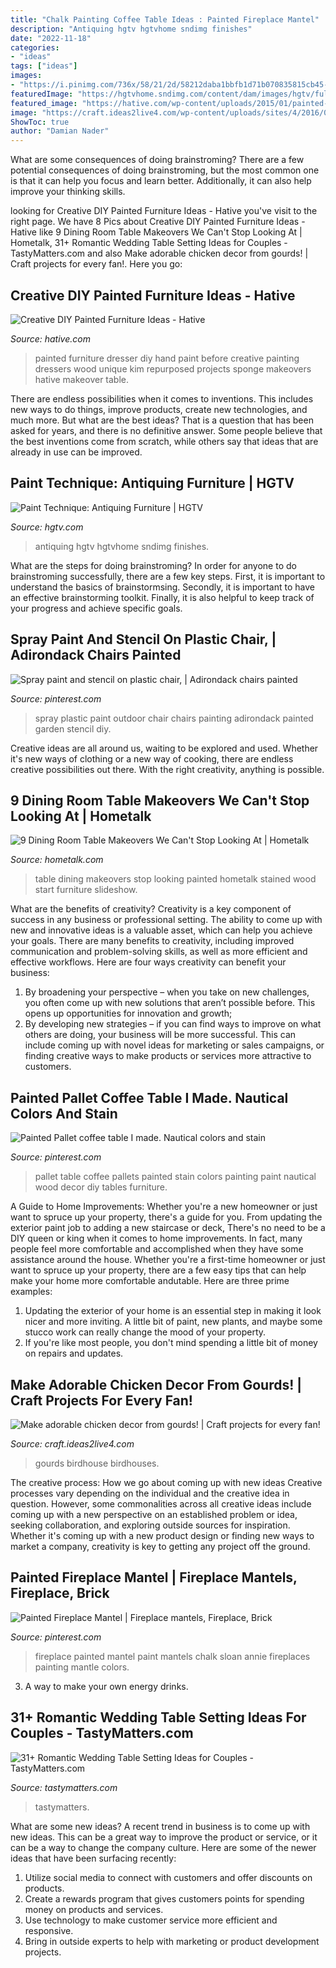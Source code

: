 ```yaml
---
title: "Chalk Painting Coffee Table Ideas : Painted Fireplace Mantel"
description: "Antiquing hgtv hgtvhome sndimg finishes"
date: "2022-11-18"
categories:
- "ideas"
tags: ["ideas"]
images:
- "https://i.pinimg.com/736x/58/21/2d/58212daba1bbfb1d71b070835815cb45--painted-fireplace-mantels-fireplace-ideas.jpg"
featuredImage: "https://hgtvhome.sndimg.com/content/dam/images/hgtv/fullset/2008/12/19/1/hpojb-antique-final-s3x4.jpg.rend.hgtvcom.616.822.suffix/1400946309776.jpeg"
featured_image: "https://hative.com/wp-content/uploads/2015/01/painted-furniture-ideas/5-painted-furniture-ideas.jpg"
image: "https://craft.ideas2live4.com/wp-content/uploads/sites/4/2016/08/Gourd-Art-14.jpg"
ShowToc: true
author: "Damian Nader"
---
```



What are some consequences of doing brainstroming?
There are a few potential consequences of doing brainstroming, but the most common one is that it can help you focus and learn better. Additionally, it can also help improve your thinking skills.

	

		
looking for Creative DIY Painted Furniture Ideas - Hative you've visit to the right page. We have 8 Pics about Creative DIY Painted Furniture Ideas - Hative like 9 Dining Room Table Makeovers We Can&#039;t Stop Looking At | Hometalk, 31+ Romantic Wedding Table Setting Ideas for Couples - TastyMatters.com and also Make adorable chicken decor from gourds! | Craft projects for every fan!. Here you go:
		
    
## Creative DIY Painted Furniture Ideas - Hative

<img loading=lazy src="https://hative.com/wp-content/uploads/2015/01/painted-furniture-ideas/5-painted-furniture-ideas.jpg" onerror="this.onerror=null;this.src='https://tse3.mm.bing.net/th?id=OIP.7UEyVXYP9zQ5WWUlYv4vuAHaKl&amp;pid=15.1';" alt="Creative DIY Painted Furniture Ideas - Hative">

_Source: hative.com_

>painted furniture dresser diy hand paint before creative painting dressers wood unique kim repurposed projects sponge makeovers hative makeover table. 

	

There are endless possibilities when it comes to inventions. This includes new ways to do things, improve products, create new technologies, and much more. But what are the best ideas? That is a question that has been asked for years, and there is no definitive answer. Some people believe that the best inventions come from scratch, while others say that ideas that are already in use can be improved.

    
## Paint Technique: Antiquing Furniture | HGTV

<img loading=lazy src="https://hgtvhome.sndimg.com/content/dam/images/hgtv/fullset/2008/12/19/1/hpojb-antique-final-s3x4.jpg.rend.hgtvcom.616.822.suffix/1400946309776.jpeg" onerror="this.onerror=null;this.src='https://tse2.mm.bing.net/th?id=OIP.clsdPwUIvQ3y_CdVh5WwLgHaJ4&amp;pid=15.1';" alt="Paint Technique: Antiquing Furniture | HGTV">

_Source: hgtv.com_

>antiquing hgtv hgtvhome sndimg finishes. 

	

What are the steps for doing brainstroming?
In order for anyone to do brainstroming successfully, there are a few key steps. First, it is important to understand the basics of brainstormsing. Secondly, it is important to have an effective brainstorming toolkit. Finally, it is also helpful to keep track of your progress and achieve specific goals.

    
## Spray Paint And Stencil On Plastic Chair, | Adirondack Chairs Painted

<img loading=lazy src="https://i.pinimg.com/736x/66/11/b4/6611b4c8c23e93cccbd93838996bc3d0--outdoor-ideas-spray.jpg" onerror="this.onerror=null;this.src='https://tse4.mm.bing.net/th?id=OIP.FNohc0VS2h8OrgiQ0T3rmgDYEg&amp;pid=15.1';" alt="Spray paint and stencil on plastic chair, | Adirondack chairs painted">

_Source: pinterest.com_

>spray plastic paint outdoor chair chairs painting adirondack painted garden stencil diy. 

	

Creative ideas are all around us, waiting to be explored and used. Whether it's new ways of clothing or a new way of cooking, there are endless creative possibilities out there. With the right creativity, anything is possible.

    
## 9 Dining Room Table Makeovers We Can&#039;t Stop Looking At | Hometalk

<img loading=lazy src="https://cdn-fastly.hometalk.com/media/2016/12/04/3631188/s-9-dining-room-table-makeovers-we-can-t-stop-looking-at-painted-furniture.jpg?size=1600x1000&amp;nocrop=1" onerror="this.onerror=null;this.src='https://tse4.mm.bing.net/th?id=OIP.xIjcPcZeIRGodma2h_9XfwHaFj&amp;pid=15.1';" alt="9 Dining Room Table Makeovers We Can&#039;t Stop Looking At | Hometalk">

_Source: hometalk.com_

>table dining makeovers stop looking painted hometalk stained wood start furniture slideshow. 

	

What are the benefits of creativity?
Creativity is a key component of success in any business or professional setting. The ability to come up with new and innovative ideas is a valuable asset, which can help you achieve your goals. There are many benefits to creativity, including improved communication and problem-solving skills, as well as more efficient and effective workflows. Here are four ways creativity can benefit your business: 
1) By broadening your perspective – when you take on new challenges, you often come up with new solutions that aren’t possible before. This opens up opportunities for innovation and growth; 
2) By developing new strategies – if you can find ways to improve on what others are doing, your business will be more successful. This can include coming up with novel ideas for marketing or sales campaigns, or finding creative ways to make products or services more attractive to customers.

    
## Painted Pallet Coffee Table I Made. Nautical Colors And Stain

<img loading=lazy src="https://s-media-cache-ak0.pinimg.com/736x/c3/48/11/c3481160df3a47f84e2bcc2734d7d5dd.jpg" onerror="this.onerror=null;this.src='https://tse3.mm.bing.net/th?id=OIP.2LP-vKLWSXn5wUtt6XXoBwHaJ3&amp;pid=15.1';" alt="Painted Pallet coffee table I made. Nautical colors and stain">

_Source: pinterest.com_

>pallet table coffee pallets painted stain colors painting paint nautical wood decor diy tables furniture. 

	

A Guide to Home Improvements: Whether you're a new homeowner or just want to spruce up your property, there's a guide for you. From updating the exterior paint job to adding a new staircase or deck,
There's no need to be a DIY queen or king when it comes to home improvements. In fact, many people feel more comfortable and accomplished when they have some assistance around the house. Whether you're a first-time homeowner or just want to spruce up your property, there are a few easy tips that can help make your home more comfortable andutable. Here are three prime examples: 
1) Updating the exterior of your home is an essential step in making it look nicer and more inviting. A little bit of paint, new plants, and maybe some stucco work can really change the mood of your property. 
2) If you're like most people, you don't mind spending a little bit of money on repairs and updates.

    
## Make Adorable Chicken Decor From Gourds! | Craft Projects For Every Fan!

<img loading=lazy src="https://craft.ideas2live4.com/wp-content/uploads/sites/4/2016/08/Gourd-Art-14.jpg" onerror="this.onerror=null;this.src='https://tse4.mm.bing.net/th?id=OIP.OeMAphe8T7SzRB17Wm6qngHaJ9&amp;pid=15.1';" alt="Make adorable chicken decor from gourds! | Craft projects for every fan!">

_Source: craft.ideas2live4.com_

>gourds birdhouse birdhouses. 

	

The creative process: How we go about coming up with new ideas
Creative processes vary depending on the individual and the creative idea in question. However, some commonalities across all creative ideas include coming up with a new perspective on an established problem or idea, seeking collaboration, and exploring outside sources for inspiration. Whether it's coming up with a new product design or finding new ways to market a company, creativity is key to getting any project off the ground.

    
## Painted Fireplace Mantel | Fireplace Mantels, Fireplace, Brick

<img loading=lazy src="https://i.pinimg.com/736x/58/21/2d/58212daba1bbfb1d71b070835815cb45--painted-fireplace-mantels-fireplace-ideas.jpg" onerror="this.onerror=null;this.src='https://tse3.mm.bing.net/th?id=OIP.vw128PksIQgITAGpolDUHgHaLJ&amp;pid=15.1';" alt="Painted Fireplace Mantel | Fireplace mantels, Fireplace, Brick">

_Source: pinterest.com_

>fireplace painted mantel paint mantels chalk sloan annie fireplaces painting mantle colors. 

	

3. A way to make your own energy drinks.

    
## 31+ Romantic Wedding Table Setting Ideas For Couples - TastyMatters.com

<img loading=lazy src="https://www.tastymatters.com/wp-content/uploads/2017/06/wedding-table-setting-ideas-13.jpg" onerror="this.onerror=null;this.src='https://tse4.mm.bing.net/th?id=OIP.dptYw_dfqWZB4Vkoy7c3egHaHa&amp;pid=15.1';" alt="31+ Romantic Wedding Table Setting Ideas for Couples - TastyMatters.com">

_Source: tastymatters.com_

>tastymatters. 

	

What are some new ideas?
A recent trend in business is to come up with new ideas. This can be a great way to improve the product or service, or it can be a way to change the company culture. Here are some of the newer ideas that have been surfacing recently: 
1. Utilize social media to connect with customers and offer discounts on products.
2. Create a rewards program that gives customers points for spending money on products and services. 
3. Use technology to make customer service more efficient and responsive. 
4. Bring in outside experts to help with marketing or product development projects.

